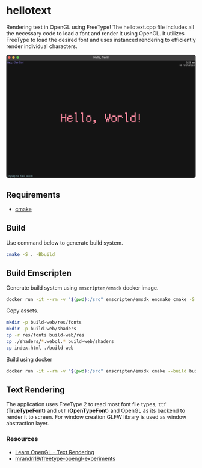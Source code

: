 # hellotext

Rendering text in OpenGL using FreeType! The hellotext.cpp file includes all the necessary code to load a font and render it using OpenGL. It utilizes FreeType to load the desired font and uses instanced rendering to efficiently render individual characters.

![Show application on Windows 11 with text saying "Hello, World! Hej Charlie!"](./res/preview.png)

## Requirements

  - [cmake](https://cmake.org/)

## Build

Use command below to generate build system.

```sh
cmake -S . -Bbuild
```

## Build Emscripten

Generate build system using `emscripten/emsdk` docker image.

```sh
docker run -it --rm -v "$(pwd):/src" emscripten/emsdk emcmake cmake -S . -Bbuild-web -DCMAKE_BUILD_TYPE=Release -DCMAKE_EXE_LINKER_FLAGS="-sUSE_GLFW=3 -sUSE_WEBGL2=1 -sFULL_ES3=1 -fexceptions --preload-file ./res/fonts/Cozette --preload-file ./shaders"
```

Copy assets.

```sh
mkdir -p build-web/res/fonts
mkdir -p build-web/shaders
cp -r res/fonts build-web/res
cp ./shaders/*.webgl.* build-web/shaders
cp index.html ./build-web
```

Build using docker

```sh
docker run -it --rm -v "$(pwd):/src" emscripten/emsdk cmake --build build-web -j
```

## Text Rendering

The application uses FreeType 2 to read most font file types, `ttf` (**TrueTypeFont**) and `otf` (**OpenTypeFont**) and OpenGL as its backend to render it to screen. For window creation GLFW library is used as window abstraction layer.

### Resources

  - [Learn OpenGL - Text Rendering](https://learnopengl.com/In-Practice/Text-Rendering)
  - [mrandri19/freetype-opengl-experiments](https://github.com/mrandri19/freetype-opengl-experiments)
